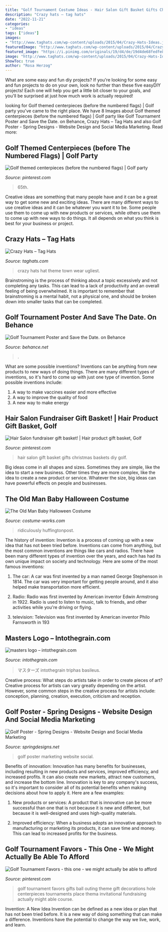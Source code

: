 ```yaml
---
title: "Golf Tournament Costume Ideas - Hair Salon Gift Basket Gifts Christmas Baskets Diy Golf"
description: "Crazy hats – tag hats"
date: "2022-11-21"
categories:
- "ideas"
tags: ["ideas"]
images:
- "http://www.taghats.com/wp-content/uploads/2015/04/Crazy-Hats-Ideas.jpg"
featuredImage: "http://www.taghats.com/wp-content/uploads/2015/04/Crazy-Hats-Ideas.jpg"
featured_image: "https://i.pinimg.com/originals/19/d4/de/19d4de68fedfe82cd9db0b02720b324e.jpg"
image: "http://www.taghats.com/wp-content/uploads/2015/04/Crazy-Hats-Ideas.jpg"
ShowToc: true
author: "Rosa Herzog"
---
```



What are some easy and fun diy projects?
If you're looking for some easy and fun projects to do on your own, look no further than these five easyDIY projects! Each one will help you get a little bit closer to your goals, and you'll be surprised at just how much work is actually required!

	

		
looking for Golf themed centerpieces (before the numbered flags) | Golf party you've came to the right place. We have 8 Images about Golf themed centerpieces (before the numbered flags) | Golf party like Golf Tournament Poster and Save the Date. on Behance, Crazy Hats – Tag Hats and also Golf Poster - Spring Designs - Website Design and Social Media Marketing. Read more:
		
    
## Golf Themed Centerpieces (before The Numbered Flags) | Golf Party

<img loading=lazy src="https://i.pinimg.com/originals/19/d4/de/19d4de68fedfe82cd9db0b02720b324e.jpg" onerror="this.onerror=null;this.src='https://tse3.mm.bing.net/th?id=OIP.KI5MYwulHe9D2PZyCMCacAHaFj&amp;pid=15.1';" alt="Golf themed centerpieces (before the numbered flags) | Golf party">

_Source: pinterest.com_

>65th. 

	

Creative ideas are something that many people have and it can be a great way to get some new and exciting ideas. There are many different ways to use creative ideas and it can be whatever you want it to be. Some people use them to come up with new products or services, while others use them to come up with new ways to do things. It all depends on what you think is best for your business or project.

    
## Crazy Hats – Tag Hats

<img loading=lazy src="http://www.taghats.com/wp-content/uploads/2015/04/Crazy-Hats-Ideas.jpg" onerror="this.onerror=null;this.src='https://tse3.mm.bing.net/th?id=OIP.0RDrmk_cNt_0YoCmK6mumQAAAA&amp;pid=15.1';" alt="Crazy Hats – Tag Hats">

_Source: taghats.com_

>crazy hats hat theme town wear ugliest. 

	

Brainstroming is the process of thinking about a topic excessively and not completing any tasks. This can lead to a lack of productivity and an overall feeling of being overwhelmed. It is important to remember that brainstroming is a mental habit, not a physical one, and should be broken down into smaller tasks that can be completed.

    
## Golf Tournament Poster And Save The Date. On Behance

<img loading=lazy src="https://mir-s3-cdn-cf.behance.net/project_modules/1400/08bfde20065879.562e4ed856cb4.jpg" onerror="this.onerror=null;this.src='https://tse3.mm.bing.net/th?id=OIP.iqcPQOLZ-QMJ1UTUzOMmNwHaJ4&amp;pid=15.1';" alt="Golf Tournament Poster and Save the Date. on Behance">

_Source: behance.net_

>. 

	

What are some possible inventions?
Inventions can be anything from new products to new ways of doing things. There are many different types of inventions, so it's hard to come up with just one type of invention. Some possible inventions include:
1. A way to make vaccines easier and more effective
2. A way to improve the quality of food
3. A new way to make energy

    
## Hair Salon Fundraiser Gift Basket! | Hair Product Gift Basket, Golf

<img loading=lazy src="https://i.pinimg.com/736x/f7/3c/dc/f73cdcbd97e8ce22d0afec5ef29bcfe5--hair-salons-fundraisers.jpg" onerror="this.onerror=null;this.src='https://tse3.mm.bing.net/th?id=OIP.a3sLsV5JZPuVGputNPac0wCoEs&amp;pid=15.1';" alt="Hair Salon fundraiser gift basket! | Hair product gift basket, Golf">

_Source: pinterest.com_

>hair salon gift basket gifts christmas baskets diy golf. 

	

Big ideas come in all shapes and sizes. Sometimes they are simple, like the idea to start a new business. Other times they are more complex, like the idea to create a new product or service. Whatever the size, big ideas can have powerful effects on people and businesses.

    
## The Old Man Baby Halloween Costume

<img loading=lazy src="https://photos.costume-works.com/full/the_old_man.jpg" onerror="this.onerror=null;this.src='https://tse4.mm.bing.net/th?id=OIP.A9gBR1Am3PRMLFA8aAhhAAHaJ3&amp;pid=15.1';" alt="The Old Man Baby Halloween Costume">

_Source: costume-works.com_

>ridiculously huffingtonpost. 

	

The history of invention:
Invention is a process of coming up with a new idea that has not been tried before. Inventions can come from anything, but the most common inventions are things like cars and radios. There have been many different types of invention over the years, and each has had its own unique impact on society and technology. Here are some of the most famous inventions:
1) The car: A car was first invented by a man named George Stephenson in 1814. The car was very important for getting people around, and it also helped make transportation more efficient.

2) Radio: Radio was first invented by American inventor Edwin Armstrong in 1922. Radio is used to listen to music, talk to friends, and other activities while you're driving or flying.

3) television: Television was first invented by American inventor Philo Farnsworth in 193
    
## Masters Logo – Intothegrain.com

<img loading=lazy src="https://www.intothegrain.com/wp-content/uploads/2013/04/masters-logo.jpg" onerror="this.onerror=null;this.src='https://tse1.mm.bing.net/th?id=OIP.0NgQp4Ex-0Szwqq_g4jmPQHaFf&amp;pid=15.1';" alt="masters logo – intothegrain.com">

_Source: intothegrain.com_

>マスターズ intothegrain triphas basileus. 

	

Creative process: What steps do artists take in order to create pieces of art?
Creative process for artists can vary greatly depending on the artist. However, some common steps in the creative process for artists include: conception, planning, creation, execution, criticism and reception.

    
## Golf Poster - Spring Designs - Website Design And Social Media Marketing

<img loading=lazy src="http://springdesigns.net/wp-content/uploads/2014/03/golf-poster.jpg" onerror="this.onerror=null;this.src='https://tse4.mm.bing.net/th?id=OIP.RKvyhDsV0LdV_NKH6B8WFQHaLH&amp;pid=15.1';" alt="Golf Poster - Spring Designs - Website Design and Social Media Marketing">

_Source: springdesigns.net_

>golf poster marketing website social. 

	

Benefits of innovation:
Innovation has many benefits for businesses, including resulting in new products and services, improved efficiency, and increased profits. It can also create new markets, attract new customers, and increase the bottom line. Innovation is key to any company's success, so it's important to consider all of its potential benefits when making decisions about how to apply it. Here are a few examples:
1. New products or services: A product that is innovative can be more successful than one that is not because it is new and different, but because it is well-designed and uses high-quality materials.

2. Improved efficiency: When a business adopts an innovative approach to manufacturing or marketing its products, it can save time and money. This can lead to increased profits for the business.


    
## Golf Tournament Favors - This One - We Might Actually Be Able To Afford

<img loading=lazy src="https://i.pinimg.com/736x/ac/4a/78/ac4a78b2782f6d150b19b67bc76f98e3--golf-party-favors-golf-tournament-ideas.jpg" onerror="this.onerror=null;this.src='https://tse4.mm.bing.net/th?id=OIP.CgeM3sfnPYqMZ0sbwoPL1AHaHa&amp;pid=15.1';" alt="Golf Tournament Favors - this one - we might actually be able to afford">

_Source: pinterest.com_

>golf tournament favors gifts ball outing theme gift decorations hole centerpieces tournaments place thema invitational fundraising actually might able course. 

	

Invention: A New Idea
Invention can be defined as a new idea or plan that has not been tried before. It is a new way of doing something that can make a difference. Inventions have the potential to change the way we live, work, and learn.


